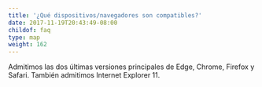 ```yaml
---
title: '¿Qué dispositivos/navegadores son compatibles?'
date: 2017-11-19T20:43:49-08:00
childof: faq
type: map
weight: 162
---
```

Admitimos las dos últimas versiones principales de Edge, Chrome, Firefox y Safari. También admitimos Internet Explorer 11.